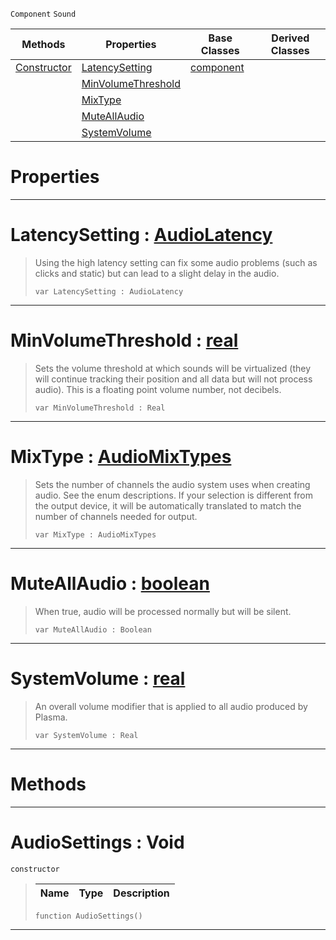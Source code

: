  `Component` `Sound`



|Methods|Properties|Base Classes|Derived Classes|
|---|---|---|---|
|[ Constructor](https://plasmaengine.github.io/PlasmaDocs/Plasma1/C++/code_reference/class_reference/audiosettings.markdown#audiosettings-void)|[ LatencySetting](https://plasmaengine.github.io/PlasmaDocs/Plasma1/C++/code_reference/class_reference/audiosettings.markdown#latencysetting-plasma-engi)|[component](https://plasmaengine.github.io/PlasmaDocs/Plasma1/C++/code_reference/class_reference/component.markdown)| |
| |[ MinVolumeThreshold](https://plasmaengine.github.io/PlasmaDocs/Plasma1/C++/code_reference/class_reference/audiosettings.markdown#minvolumethreshold-plasma)| | |
| |[ MixType](https://plasmaengine.github.io/PlasmaDocs/Plasma1/C++/code_reference/class_reference/audiosettings.markdown#mixtype-plasma-engine-docu)| | |
| |[ MuteAllAudio](https://plasmaengine.github.io/PlasmaDocs/Plasma1/C++/code_reference/class_reference/audiosettings.markdown#muteallaudio-plasma-engine)| | |
| |[ SystemVolume](https://plasmaengine.github.io/PlasmaDocs/Plasma1/C++/code_reference/class_reference/audiosettings.markdown#systemvolume-plasma-engine)| | |


 #  Properties


---  
 #  LatencySetting : [AudioLatency](https://plasmaengine.github.io/PlasmaDocs/Plasma1/C++/code_reference/enum_reference.markdown#audiolatency)

> Using the high latency setting can fix some audio problems (such as clicks and static) but can lead to a slight delay in the audio.
> ``` lang=cpp, name=Lightning
> var LatencySetting : AudioLatency


---  
 #  MinVolumeThreshold : [real](https://plasmaengine.github.io/PlasmaDocs/Plasma1/C++/code_reference/lightning_base_types/real.markdown)

> Sets the volume threshold at which sounds will be virtualized (they will continue tracking their position and all data but will not process audio). This is a floating point volume number, not decibels.
> ``` lang=cpp, name=Lightning
> var MinVolumeThreshold : Real


---  
 #  MixType : [AudioMixTypes](https://plasmaengine.github.io/PlasmaDocs/Plasma1/C++/code_reference/enum_reference.markdown#audiomixtypes)

> Sets the number of channels the audio system uses when creating audio. See the enum descriptions. If your selection is different from the output device, it will be automatically translated to match the number of channels needed for output.
> ``` lang=cpp, name=Lightning
> var MixType : AudioMixTypes


---  
 #  MuteAllAudio : [boolean](https://plasmaengine.github.io/PlasmaDocs/Plasma1/C++/code_reference/lightning_base_types/boolean.markdown)

> When true, audio will be processed normally but will be silent.
> ``` lang=cpp, name=Lightning
> var MuteAllAudio : Boolean


---  
 #  SystemVolume : [real](https://plasmaengine.github.io/PlasmaDocs/Plasma1/C++/code_reference/lightning_base_types/real.markdown)

> An overall volume modifier that is applied to all audio produced by Plasma.
> ``` lang=cpp, name=Lightning
> var SystemVolume : Real


---  
 #  Methods


---  
 #  AudioSettings : Void

 `constructor`

> 
> |Name|Type|Description|
> |---|---|---|
> ``` lang=cpp, name=Lightning
> function AudioSettings()
> ``` 


---  
 

 
